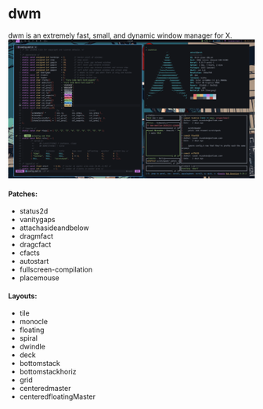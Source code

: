 # dwm

dwm is an extremely fast, small, and dynamic window manager for X.
<img src="./preview.png">

#### Patches:

- status2d
- vanitygaps
- attachasideandbelow
- dragmfact
- dragcfact
- cfacts
- autostart
- fullscreen-compilation
- placemouse

#### Layouts:

- tile
- monocle
- floating
- spiral
- dwindle
- deck
- bottomstack
- bottomstackhoriz
- grid
- centeredmaster
- centeredfloatingMaster
